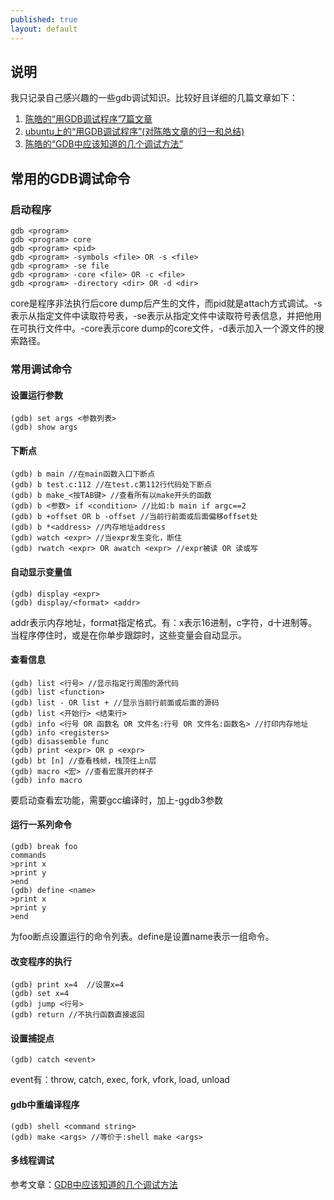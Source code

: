 ```yaml
---
published: true
layout: default
---
```


## 说明

我只记录自己感兴趣的一些gdb调试知识。比较好且详细的几篇文章如下：

1. [陈皓的“用GDB调试程序”7篇文章](http://blog.csdn.net/haoel/article/category/9197)
2. [ubuntu上的“用GDB调试程序”(对陈皓文章的归一和总结)](http://wiki.ubuntu.org.cn/%E7%94%A8GDB%E8%B0%83%E8%AF%95%E7%A8%8B%E5%BA%8F)
3. [陈皓的“GDB中应该知道的几个调试方法”](http://coolshell.cn/articles/3643.html)

## 常用的GDB调试命令

### 启动程序

    gdb <program>
    gdb <program> core
    gdb <program> <pid>
    gdb <program> -symbols <file> OR -s <file>
    gdb <program> -se file
    gdb <program> -core <file> OR -c <file>
    gdb <program> -directory <dir> OR -d <dir>

core是程序非法执行后core dump后产生的文件，而pid就是attach方式调试。-s表示从指定文件中读取符号表，-se表示从指定文件中读取符号表信息，并把他用在可执行文件中。-core表示core dump的core文件，-d表示加入一个源文件的搜索路径。

### 常用调试命令 

#### 设置运行参数

    (gdb) set args <参数列表>
    (gdb) show args

#### 下断点

    (gdb) b main //在main函数入口下断点
    (gdb) b test.c:112 //在test.c第112行代码处下断点
    (gdb) b make_<按TAB键> //查看所有以make开头的函数
    (gdb) b <参数> if <condition> //比如:b main if argc==2
    (gdb) b +offset OR b -offset //当前行前面或后面偏移offset处
    (gdb) b *<address> //内存地址address
    (gdb) watch <expr> //当expr发生变化，断住
    (gdb) rwatch <expr> OR awatch <expr> //expr被读 OR 读或写

#### 自动显示变量值

    (gdb) display <expr>
    (gdb) display/<format> <addr>  
    
addr表示内存地址，format指定格式。有：x表示16进制，c字符，d十进制等。当程序停住时，或是在你单步跟踪时，这些变量会自动显示。

#### 查看信息

    (gdb) list <行号> //显示指定行周围的源代码
    (gdb) list <function>
    (gdb) list - OR list + //显示当前行前面或后面的源码
    (gdb) list <开始行> <结束行>
    (gdb) info <行号 OR 函数名 OR 文件名:行号 OR 文件名:函数名> //打印内存地址
    (gdb) info <registers>
    (gdb) disassemble func
    (gdb) print <expr> OR p <expr>
    (gdb) bt [n] //查看栈帧，栈顶往上n层
    (gdb) macro <宏> //查看宏展开的样子
    (gdb) info macro 

要启动查看宏功能，需要gcc编译时，加上-ggdb3参数

#### 运行一系列命令

    (gdb) break foo
    commands
    >print x
    >print y
    >end
    (gdb) define <name>
    >print x
    >print y
    >end

为foo断点设置运行的命令列表。define是设置name表示一组命令。

#### 改变程序的执行

    (gdb) print x=4  //设置x=4
    (gdb) set x=4
    (gdb) jump <行号>
    (gdb) return //不执行函数直接返回

#### 设置捕捉点

    (gdb) catch <event>

event有：throw, catch, exec, fork, vfork, load, unload

#### gdb中重编译程序

    (gdb) shell <command string>
    (gdb) make <args> //等价于:shell make <args>

#### 多线程调试

参考文章：[GDB中应该知道的几个调试方法](http://coolshell.cn/articles/3643.html)
